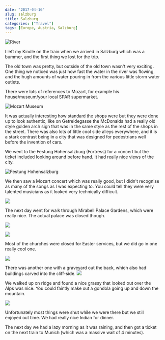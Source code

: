 ```yaml
---
date: "2017-04-16"
slug: salzburg
title: Salzburg
categories: ["Travel"]
tags: [Europe, Austria, Salzburg]
---
```


![](river.jpg "River")

I left my Kindle on the train when we arrived in Salzburg which was a bummer, and the first thing we lost for the trip.

The old town was pretty, but outside of the old town wasn't very exciting. One thing we noticed was just how fast the water in the river was flowing, and the hugh amounts of water pouring in from the various little storm water outlets.

There were lots of references to Mozart, for example his house/museum/your local SPAR supermarket.

![](mozart_spar.jpg "Mozart Museum")

It was actually interesting how standard the shops were but they were done up to look authentic, like on Getreidegasse the McDonalds had a really old style golden arch sign that was in the same style as the rest of the shops in the street. There was also lots of little cool side alleys everywhere, and it is a stark contrast being in a city that was designed for pedestrians well before the invention of cars.

We went to the Festung Hohensalzburg (Fortress) for a concert but the ticket included looking around before hand. It had really nice views of the city.

![](fortress2.jpg "Festung Hohensalzburg")

We then saw a Mozart concert which was really good, but I didn't recognise as many of the songs as I was expecting to. You could tell they were very talented musicians as it looked very technically difficult.

![](concert.jpg "")

The next day went for walk through Mirabell Palace Gardens, which were really nice. The actual palace was closed though.

![](gardens1.jpg "")

![](gardens2.jpg "")

Most of the churches were closed for Easter services, but we did go in one really cool one.

![](church.jpg "")

There was another one with a graveyard out the back, which also had buildings carved into the cliff-side.
![](graves.jpg "")

We walked up on ridge and found a nice grassy that looked out over the Alps was nice. You could faintly make out a gondola going up and down the mountain.

![](landscape.jpg "")

Unfortunately most things were shut while we were there but we still enjoyed out time. We had really nice Indian for dinner.

The next day we had a lazy morning as it was raining, and then got a ticket on the next train to Munich (which was a massive wait of 4 minutes).

